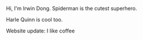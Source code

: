Hi, I'm Irwin Dong.
Spiderman is the cutest superhero.

Harle Quinn is cool too.

Website update: I like coffee
